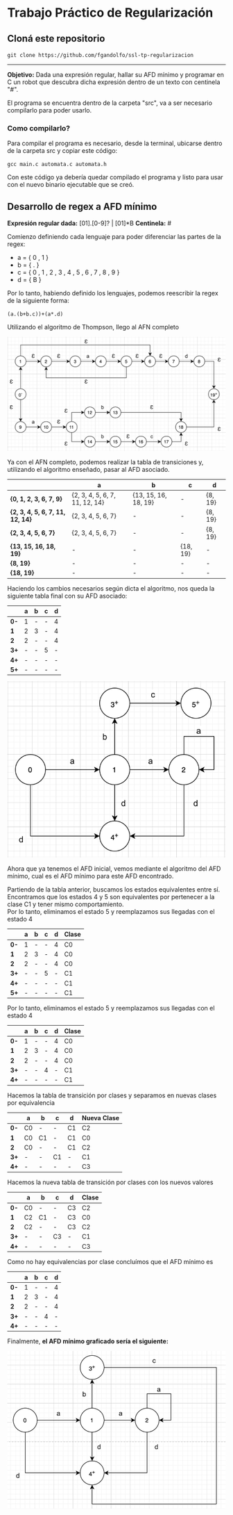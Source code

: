 # Trabajo Práctico de Regularización
## Cloná este repositorio

    git clone https://github.com/fgandolfo/ssl-tp-regularizacion
---------
**Objetivo:** Dada una expresión regular, hallar su AFD mínimo y programar en C un robot que descubra dicha expresión dentro de un texto con centinela "#".

El programa se encuentra dentro de la carpeta "src", va a ser necesario compilarlo para poder usarlo.

### Como compilarlo?
Para compilar el programa es necesario, desde la terminal, ubicarse dentro de la carpeta src y copiar este código:

    gcc main.c automata.c automata.h

Con este código ya debería quedar compilado el programa y listo para usar con el nuevo binario ejecutable que se creó.

## Desarrollo de regex a AFD mínimo

**Expresión regular dada:** [01]\.[0-9]? | [01]*B
**Centinela:** #

Comienzo definiendo cada lenguaje para poder diferenciar las partes de la regex:
- a = { 0 , 1 }  
- b = { . }  
- c = { 0 , 1 , 2 , 3 , 4 , 5 , 6 , 7 , 8 , 9 }  
- d = { B }

Por lo tanto, habiendo definido los lenguajes, podemos reescribir la regex de la siguiente forma:

    (a.(b+b.c))+(a*.d)

Utilizando el algoritmo de Thompson, llego al AFN completo

![AFN completo](https://github.com/fgandolfo/ssl-tp-regularizacion/blob/master/imgs/AFN_completo.png)

Ya con el AFN completo, podemos realizar la tabla de transiciones y, utilizando el algoritmo enseñado, pasar al AFD asociado.

||a|b|c|d
|--|--|--|--|--|
**{0, 1, 2, 3, 6, 7, 9}**|{2, 3, 4, 5, 6, 7, 11, 12, 14}|{13, 15, 16, 18, 19}|-|{8, 19}|
**{2, 3, 4, 5, 6, 7, 11, 12, 14}**|{2, 3, 4, 5, 6, 7}|-|-|{8, 19}|
**{2, 3, 4, 5, 6, 7}**|{2, 3, 4, 5, 6, 7}|-|-|{8, 19}|
**{13, 15, 16, 18, 19}**|-|-|{18, 19}|-|
**{8, 19}**|-|-|-|-|
**{18, 19}**|-|-|-|-|

Haciendo los cambios necesarios según dicta el algoritmo, nos queda la siguiente tabla final con su AFD asociado:

||a|b|c|d
|--|--|--|--|--|
**0-**|1|-|-|4|
**1**|2|3|-|4|
**2**|2|-|-|4|
**3+**|-|-|5|-|
**4+**|-|-|-|-|
**5+**|-|-|-|-|

![AFD inicial](https://github.com/fgandolfo/ssl-tp-regularizacion/blob/master/imgs/AFD_inicial.png)

Ahora que ya tenemos el AFD inicial, vemos mediante el algoritmo del AFD mínimo, cual es el AFD mínimo para este AFD encontrado.

Partiendo de la tabla anterior, buscamos los estados equivalentes entre sí.  
Encontramos que los estados 4 y 5 son equivalentes por pertenecer a la clase C1 y tener mismo comportamiento.  
Por lo tanto, eliminamos el estado 5 y reemplazamos sus llegadas con el estado 4

||a|b|c|d|Clase
|--|--|--|--|--|--|
**0-**|1|-|-|4|C0
**1**|2|3|-|4|C0
**2**|2|-|-|4|C0
**3+**|-|-|5|-|C1
**4+**|-|-|-|-|C1
**5+**|-|-|-|-|C1

Por lo tanto, eliminamos el estado 5 y reemplazamos sus llegadas con el estado 4

||a|b|c|d|Clase
|--|--|--|--|--|--|
**0-**|1|-|-|4|C0
**1**|2|3|-|4|C0
**2**|2|-|-|4|C0
**3+**|-|-|4|-|C1
**4+**|-|-|-|-|C1

Hacemos la tabla de transición por clases y separamos en nuevas clases por equivalencia

||a|b|c|d|Nueva Clase
|--|--|--|--|--|--|
**0-**|C0|-|-|C1|C2
**1**|C0|C1|-|C1|C0
**2**|C0|-|-|C1|C2
**3+**|-|-|C1|-|C1
**4+**|-|-|-|-|C3

Hacemos la nueva tabla de transición por clases con los nuevos valores

||a|b|c|d|Clase
|--|--|--|--|--|--|
**0-**|C0|-|-|C3|C2
**1**|C2|C1|-|C3|C0
**2**|C2|-|-|C3|C2
**3+**|-|-|C3|-|C1
**4+**|-|-|-|-|C3

Como no hay equivalencias por clase concluímos que el AFD mínimo es

||a|b|c|d|
|--|--|--|--|--|
**0-**|1|-|-|4|
**1**|2|3|-|4|
**2**|2|-|-|4|
**3+**|-|-|4|-|
**4+**|-|-|-|-|

Finalmente, **el AFD mínimo graficado sería el siguiente:**

![AFD minimo](https://github.com/fgandolfo/ssl-tp-regularizacion/blob/master/imgs/AFD_minimo.png)

